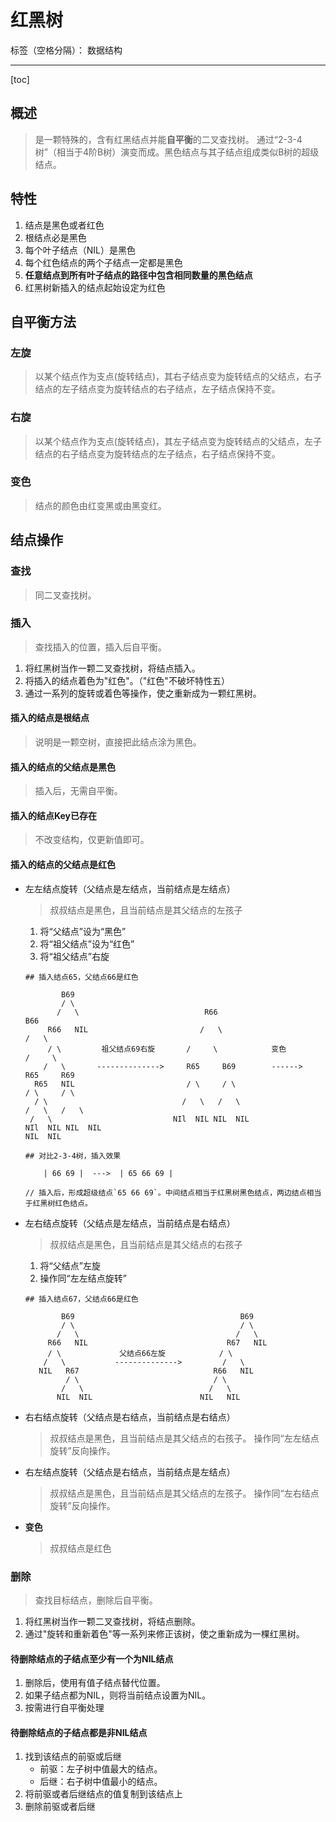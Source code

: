 # 红黑树

标签（空格分隔）： 数据结构

---

[toc]

## 概述
> 是一颗特殊的，含有红黑结点并能**自平衡**的二叉查找树。
> 通过“2-3-4树”（相当于4阶B树）演变而成。黑色结点与其子结点组成类似B树的超级结点。

## 特性

1. 结点是黑色或者红色
1. 根结点必是黑色
1. 每个叶子结点（NIL）是黑色
1. 每个红色结点的两个子结点一定都是黑色
1. **任意结点到所有叶子结点的路径中包含相同数量的黑色结点**
1. 红黑树新插入的结点起始设定为红色

## **自平衡方法**

### 左旋
> 以某个结点作为支点(旋转结点)，其右子结点变为旋转结点的父结点，右子结点的左子结点变为旋转结点的右子结点，左子结点保持不变。

### 右旋
> 以某个结点作为支点(旋转结点)，其左子结点变为旋转结点的父结点，左子结点的右子结点变为旋转结点的左子结点，右子结点保持不变。

### 变色
> 结点的颜色由红变黑或由黑变红。

## 结点操作

### 查找
> 同二叉查找树。

### 插入
> 查找插入的位置，插入后自平衡。

1. 将红黑树当作一颗二叉查找树，将结点插入。
2. 将插入的结点着色为"红色"。（"红色"不破坏特性五）
3. 通过一系列的旋转或着色等操作，使之重新成为一颗红黑树。

#### 插入的结点是根结点
> 说明是一颗空树，直接把此结点涂为黑色。

#### 插入的结点的父结点是黑色
> 插入后，无需自平衡。

#### 插入的结点Key已存在
> 不改变结构，仅更新值即可。

#### **插入的结点的父结点是红色**

- 左左结点旋转（父结点是左结点，当前结点是左结点）
    > 叔叔结点是黑色，且当前结点是其父结点的左孩子
    1. 将“父结点”设为“黑色”
    1. 将“祖父结点”设为“红色”
    1. 将“祖父结点”右旋
    
    ```
    ## 插入结点65，父结点66是红色
    
            B69                          
            / \
           /   \                            R66                               B66
         R66   NIL                         /   \                             /   \
         / \         祖父结点69右旋       /     \            变色            /     \
        /   \       -------------->     R65     B69        ------>        R65     R69
      R65   NIL                         / \     / \	                      / \     / \
      / \                              /   \   /   \                     /   \   /   \
     /   \                           NIl  NIL NIL  NIL                 NIl  NIL NIL  NIL
    NIL  NIL
    
    ## 对比2-3-4树，插入效果
    
        | 66 69 |  --->  | 65 66 69 |
       
    // 插入后，形成超级结点`65 66 69`。中间结点相当于红黑树黑色结点，两边结点相当于红黑树红色结点。
    ```
    


- 左右结点旋转（父结点是左结点，当前结点是右结点）
    > 叔叔结点是黑色，且当前结点是其父结点的右孩子
    1. 将“父结点”左旋
    2. 操作同“左左结点旋转”

    ```
    ## 插入结点67，父结点66是红色
    
            B69                                     B69                   
            / \                                     / \
           /   \                                   /   \                                                   
         R66   NIL                               R67   NIL                   
         / \             父结点66左旋            / \  
        /   \           -------------->         /   \   
       NIL   R67                              R66   NIL  
             / \                              / \       
            /   \                            /   \          
           NIL  NIL                        NIL   NIL
    
    ```
    
- 右右结点旋转（父结点是右结点，当前结点是右结点）
    > 叔叔结点是黑色，且当前结点是其父结点的右孩子。
    > 操作同“左左结点旋转”反向操作。

- 右左结点旋转（父结点是右结点，当前结点是左结点）
    > 叔叔结点是黑色，且当前结点是其父结点的左孩子。
    > 操作同“左右结点旋转”反向操作。

- **变色**
    > 叔叔结点是红色

### 删除
> 查找目标结点，删除后自平衡。

1. 将红黑树当作一颗二叉查找树，将结点删除。
2. 通过"旋转和重新着色"等一系列来修正该树，使之重新成为一棵红黑树。

#### 待删除结点的子结点至少有一个为NIL结点

1. 删除后，使用有值子结点替代位置。
2. 如果子结点都为NIL，则将当前结点设置为NIL。
3. 按需进行自平衡处理

#### 待删除结点的子结点都是非NIL结点

1. 找到该结点的前驱或后继
    - 前驱：左子树中值最大的结点。
    - 后继：右子树中值最小的结点。
1. 将前驱或者后继结点的值复制到该结点上
1. 删除前驱或者后继